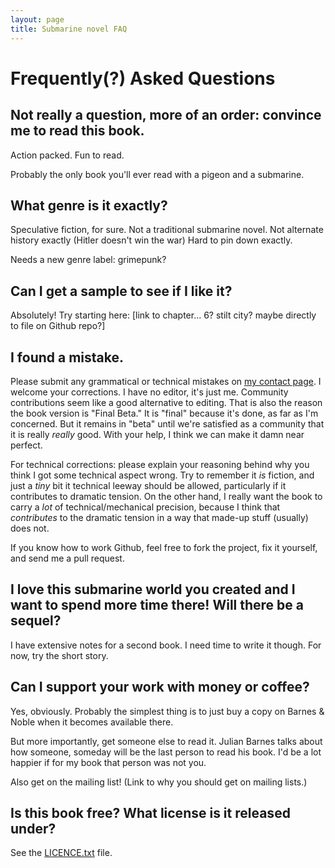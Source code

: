 ```yaml
---
layout: page
title: Submarine novel FAQ
---
```


# Frequently(?) Asked Questions

## Not really a question, more of an order: convince me to read this book.
Action packed. Fun to read.

Probably the only book you'll ever read with a pigeon and a submarine.


## What genre is it exactly?
Speculative fiction, for sure.
Not a traditional submarine novel.
Not alternate history exactly (Hitler doesn't win the war)
Hard to pin down exactly.

Needs a new genre label: grimepunk?


## Can I get a sample to see if I like it?
Absolutely! Try starting here: [link to chapter... 6? stilt city? maybe directly to file on Github repo?]


## I found a mistake.
Please submit any grammatical or technical mistakes on [my contact page](https://grannycart.net/contact).
I welcome your corrections. I have no editor, it's just me. Community contributions seem like a good alternative to editing.
That is also the reason the book version is "Final Beta." It is "final" because it's done, as far as I'm concerned. But it remains in "beta" until we're satisfied as a community that it is really _really_ good. With your help, I think we can make it damn near perfect.

For technical corrections: please explain your reasoning behind why you think I got some technical aspect wrong. Try to remember it _is_ fiction, and just a _tiny_ bit it technical leeway should be allowed, particularly if it contributes to dramatic tension. On the other hand, I really want the book to carry a _lot_ of technical/mechanical precision, because I think that _contributes_ to the dramatic tension in a way that made-up stuff (usually) does not.

If you know how to work Github, feel free to fork the project, fix it yourself, and send me a pull request.


## I love this submarine world you created and I want to spend more time there! Will there be a sequel?
I have extensive notes for a second book.
I need time to write it though.
For now, try the short story.


## Can I support your work with money or coffee?
Yes, obviously. Probably the simplest thing is to just buy a copy on Barnes & Noble when it becomes available there.

But more importantly, get someone else to read it. Julian Barnes talks about how someone, someday will be the last person to read his book. I'd be a lot happier if for my book that person was not you.

Also get on the mailing list! (Link to why you should get on mailing lists.)


## Is this book free? What license is it released under?
See the [LICENCE.txt](../LICENCE.txt) file.



